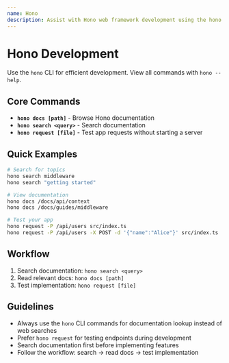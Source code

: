 ```yaml
---
name: Hono
description: Assist with Hono web framework development using the hono CLI for documentation search, browsing, and testing requests without starting a server.
---
```


# Hono Development

Use the `hono` CLI for efficient development. View all commands with `hono --help`.

## Core Commands

- **`hono docs [path]`** - Browse Hono documentation
- **`hono search <query>`** - Search documentation
- **`hono request [file]`** - Test app requests without starting a server

## Quick Examples

```bash
# Search for topics
hono search middleware
hono search "getting started"

# View documentation
hono docs /docs/api/context
hono docs /docs/guides/middleware

# Test your app
hono request -P /api/users src/index.ts
hono request -P /api/users -X POST -d '{"name":"Alice"}' src/index.ts
```

## Workflow

1. Search documentation: `hono search <query>`
2. Read relevant docs: `hono docs [path]`
3. Test implementation: `hono request [file]`

## Guidelines

- Always use the `hono` CLI commands for documentation lookup instead of web searches
- Prefer `hono request` for testing endpoints during development
- Search documentation first before implementing features
- Follow the workflow: search → read docs → test implementation
